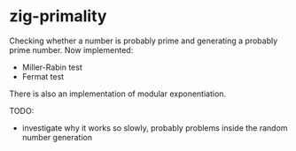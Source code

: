 # zig-primality
Checking whether a number is probably prime and generating a probably 
prime number. Now implemented:
* Miller-Rabin test
* Fermat test

There is also an implementation of modular exponentiation.

TODO:

* investigate why it works so slowly, probably problems inside the random number generation